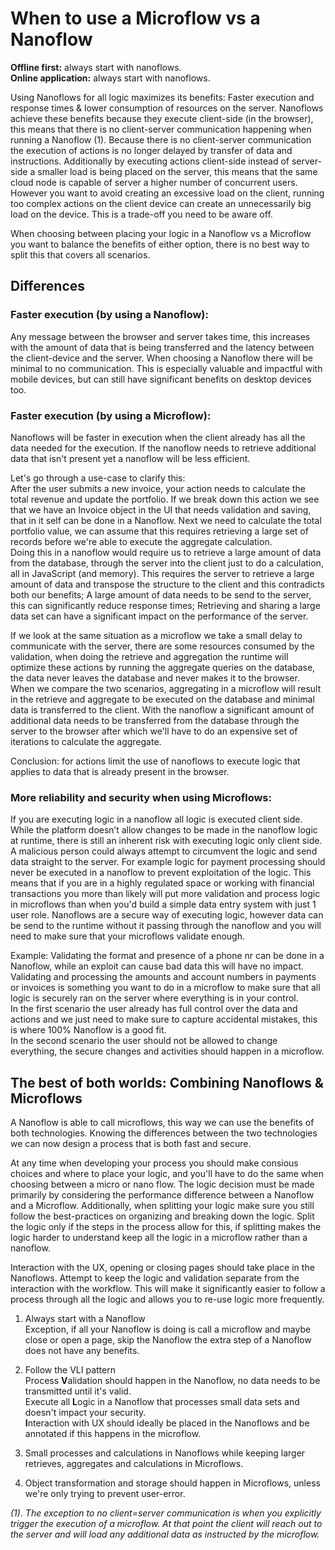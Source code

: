 # When to use a Microflow vs a Nanoflow

[comment]: # "Clarification on: BP.040"

**Offline first:** always start with nanoflows.  
**Online application:** always start with nanoflows.


Using Nanoflows for all logic maximizes its benefits: Faster execution and response times & lower consumption of resources on the server. Nanoflows achieve these benefits because they execute client-side (in the browser), this means that there is no client-server communication happening when running a Nanoflow (1). Because there is no client-server communication the execution of actions is no longer delayed by transfer of data and instructions.   Additionally by executing actions client-side instead of server-side a smaller load is being placed on the server, this means that the same cloud node is capable of server a higher number of concurrent users. However you want to avoid creating an excessive load on the client, running too complex actions on the client device can create an unnecessarily big load on the device. This is a trade-off you need to be aware off. 


When choosing between placing your logic in a Nanoflow vs a Microflow you want to balance the benefits of either option, there is no best way to split this that covers all scenarios.
 
## Differences

### Faster execution (by using a Nanoflow):
Any message between the browser and server takes time, this increases with the amount of data that is being transferred and the latency between the client-device and the server. When choosing a Nanoflow there will be minimal to no communication. This is especially valuable and impactful with mobile devices, but can still have significant benefits on desktop devices too. 
  
### Faster execution (by using a Microflow):
Nanoflows will be faster in execution when the client already has all the data needed for the execution. If the nanoflow needs to retrieve additional data that isn't present yet a nanoflow will be less efficient.

Let's go through a use-case to clarify this:  
After the user submits a new invoice, your action needs to calculate the total revenue and update the portfolio. If we break down this action we see that we have an Invoice object in the UI that needs validation and saving, that in it self can be done in a Nanoflow. Next we need to calculate the total portfolio value, we can assume that this requires retrieving a large set of records before we're able to execute the aggregate calculation.  
Doing this in a nanoflow would require us to retrieve a large amount of data from the database, through the server into the client just to do a calculation, all in JavaScript (and memory). This requires the server to retrieve a large amount of data and transpose the structure to the client and this contradicts both our benefits; A large amount of data needs to be send to the server, this can significantly reduce response times; Retrieving and sharing a large data set can have a significant impact on the performance of the server.

If we look at the same situation as a microflow we take a small delay to communicate with the server, there are some resources consumed by the validation, when doing the retrieve and aggregation the runtime will optimize these actions by running the aggregate queries on the database, the data never leaves the database and never makes it to the browser.  When we compare the two scenarios, aggregating in a microflow will result in the retrieve and aggregate to be executed on the database and minimal data is transferred to the client. With the nanoflow a significant amount of additional data needs to be transferred from the database through the server to the browser after which we'll have to do an expensive set of iterations to calculate the aggregate.   

Conclusion: for actions limit the use of nanoflows to execute logic that applies to data that is already present in the browser.


### More reliability and security when using Microflows:
If you are executing logic in a nanoflow all logic is executed client side. While the platform doesn’t allow changes to be made in the nanoflow logic at runtime, there is still an inherent risk with executing logic only client side. A malicious person could always attempt to circumvent the logic and send data straight to the server. For example logic for payment processing should never be executed in a nanoflow to prevent exploitation of the logic. This means that if you are in a highly regulated space or working with financial transactions you more than likely will put more validation and process logic in microflows than when you'd build a simple data entry system with just 1 user role.
Nanoflows are a secure way of executing logic, however data can be send to the runtime without it passing through the nanoflow and you will need to make sure that your microflows validate enough.

Example: Validating the format and presence of a phone nr can be done in a Nanoflow, while an exploit can cause bad data this will have no impact. Validating and processing the amounts and account numbers in payments or invoices is something you want to do in a microflow to make sure that all logic is securely ran on the server where everything is in your control.  
In the first scenario the user already has full control over the data and actions and we just need to make sure to capture accidental mistakes, this is where 100% Nanoflow is a good fit.  
In the second scenario the user should not be allowed to change everything, the secure changes and activities should happen in a microflow. 


## The best of both worlds: Combining Nanoflows & Microflows
A Nanoflow is able to call microflows, this way we can use the benefits of both technologies. Knowing the differences between the two technologies we can now design a process that is both fast and secure. 

At any time when developing your process you should make consious choices and where to place your logic, and you'll have to do the same when choosing between a micro or nano flow. The logic decision must be made primarily by considering the performance difference between a Nanoflow and a Microflow. Additionally, when splitting your logic make sure you still follow the best-practices on organizing and breaking down the logic. Split the logic only if the steps in the process allow for this, if splitting makes the logic harder to understand keep all the logic in a microflow rather than a nanoflow. 

Interaction with the UX, opening or closing pages should take place in the Nanoflows. Attempt to keep the logic and validation separate from the interaction with the workflow. This will make it significantly easier to follow a process through all the logic and allows you to re-use logic more frequently.



1. Always start with a Nanoflow  
    Exception, if all your Nanoflow is doing is call a microflow and maybe close or open a page, skip the Nanoflow the extra step of a Nanoflow does not have any benefits. 
    

2. Follow the VLI pattern   
    Process **V**alidation should happen in the Nanoflow, no data needs to be transmitted until it's valid.   
    Execute all **L**ogic in a Nanoflow that processes small data sets and doesn't impact your security.  
    **I**nteraction with UX should ideally be placed in the Nanoflows and be annotated if this happens in the microflow.  

[comment]: # "^ Reference to: BP.042"


3.  Small processes and calculations in Nanoflows while keeping larger retrieves, aggregates and calculations in Microflows. 

4.  Object transformation and storage should happen in Microflows, unless we're only trying to prevent user-error. 





*(1). The exception to no client=server communication is when you explicitly trigger the execution of a microflow. At that point the client will reach out to the server and will load any additional data as instructed by the microflow.*